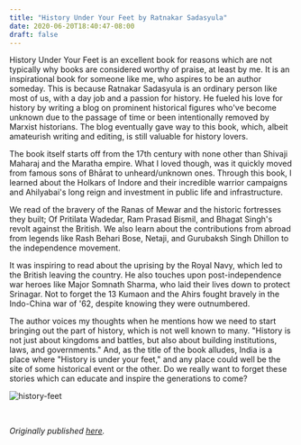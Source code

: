 ```yaml
---
title: "History Under Your Feet by Ratnakar Sadasyula"
date: 2020-06-20T18:40:47-08:00
draft: false
---
```


History Under Your Feet is an excellent book for reasons which are not typically why books are considered worthy of praise, at least by me. It is an inspirational book for someone like me, who aspires to be an author someday. This is because Ratnakar Sadasyula is an ordinary person like most of us, with a day job and a passion for history. He fueled his love for history by writing a blog on prominent historical figures who've become unknown due to the passage of time or been intentionally removed by Marxist historians. The blog eventually gave way to this book, which, albeit amateurish writing and editing, is still valuable for history lovers.

The book itself starts off from the 17th century with none other than Shivaji Maharaj and the Maratha empire. What I loved though, was it quickly moved from famous sons of Bhārat to unheard/unknown ones. Through this book, I learned about the Holkars of Indore and their incredible warrior campaigns and Ahilyabai's long reign and investment in public life and infrastructure.

We read of the bravery of the Ranas of Mewar and the historic fortresses they built; Of Pritilata Wadedar, Ram Prasad Bismil, and Bhagat Singh's revolt against the British. We also learn about the contributions from abroad from legends like Rash Behari Bose, Netaji, and Gurubaksh Singh Dhillon to the independence movement.

It was inspiring to read about the uprising by the Royal Navy, which led to the British leaving the country. He also touches upon post-independence war heroes like Major Somnath Sharma, who laid their lives down to protect Srinagar. Not to forget the 13 Kumaon and the Ahirs fought bravely in the Indo-China war of '62, despite knowing they were outnumbered.

The author voices my thoughts when he mentions how we need to start bringing out the part of history, which is not well known to many. "History is not just about kingdoms and battles, but also about building institutions, laws, and governments." And, as the title of the book alludes, India is a place where "History is under your feet," and any place could well be the site of some historical event or the other. Do we really want to forget these stories which can educate and inspire the generations to come?

![history-feet](/history-feet.jpg)

&nbsp;&nbsp;

*Originally published [here](https://www.goodreads.com/review/show/3344510267).*